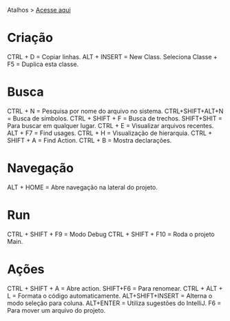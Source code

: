 
Atalhos > [Acesse aqui](https://resources.jetbrains.com/storage/products/intellij-idea/docs/IntelliJIDEA_ReferenceCard.pdf)

# Criação
CTRL + D = Copiar linhas.
ALT + INSERT = New Class.
Seleciona Classe + F5 = Duplica esta classe.
# Busca
CTRL + N = Pesquisa por nome do arquivo no sistema.
CTRL+SHIFT+ALT+N = Busca de símbolos.
CTRL + SHIFT + F = Busca de trechos.
SHIFT+SHIT = Para buscar em qualquer lugar. 
CTRL + E = Visualizar arquivos recentes.
ALT + F7 = Find usages.
CTRL + H = Visualização de hierarquia.
CTRL + SHIFT + A = Find Action.
CTRL + B = Mostra declarações.
# Navegação
ALT + HOME = Abre navegação na lateral do projeto.
# Run
CTRL + SHIFT + F9 = Modo Debug
CTRL + SHIFT + F10 = Roda o projeto Main.
# Ações
CTRL + SHIFT + A = Abre action.
SHIFT+F6 = Para renomear.
CTRL + ALT + L = Formata o código automaticamente.
ALT+SHIFT+INSERT = Alterna o modo seleção para coluna.
ALT+ENTER = Utiliza sugestões do IntelliJ.
F6 = Para mover um arquivo do projeto.


